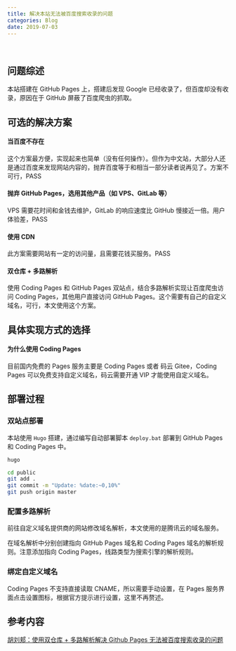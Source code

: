 ```yaml
---
title: 解决本站无法被百度搜索收录的问题
categories: Blog
date: 2019-07-03
---
```


&nbsp;

<!--more-->

## 问题综述

本站搭建在 GitHub Pages 上，搭建后发现 Google 已经收录了，但百度却没有收录，原因在于 GitHub 屏蔽了百度爬虫的抓取。

## 可选的解决方案

#### 当百度不存在

这个方案最方便，实现起来也简单（没有任何操作）。但作为中文站，大部分人还是通过百度来发现网站内容的，抛弃百度等于和相当一部分读者说再见了。方案不可行，PASS

#### 抛弃 GitHub Pages，选用其他产品（如 VPS、GitLab 等）

VPS 需要花时间和金钱去维护，GitLab 的响应速度比 GitHub 慢接近一倍。用户体验差，PASS

#### 使用 CDN

此方案需要网站有一定的访问量，且需要花钱买服务。PASS

#### 双仓库 + 多路解析

使用 Coding Pages 和 GitHub Pages 双站点，结合多路解析实现让百度爬虫访问 Coding Pages，其他用户直接访问 GitHub Pages。这个需要有自己的自定义域名，可行，本文使用这个方案。

## 具体实现方式的选择

#### 为什么使用 Coding Pages

目前国内免费的 Pages 服务主要是 Coding Pages 或者 码云 Gitee，Coding Pages 可以免费支持自定义域名，码云需要开通 VIP 才能使用自定义域名。

## 部署过程

### 双站点部署

本站使用 `Hugo` 搭建，通过编写自动部署脚本 `deploy.bat` 部署到 GitHub Pages 和 Coding Pages 中。

```bash
hugo

cd public
git add .
git commit -m "Update: %date:~0,10%"
git push origin master
```

### 配置多路解析

前往自定义域名提供商的网站修改域名解析，本文使用的是腾讯云的域名服务。

在域名解析中分别创建指向 GitHub Pages 域名和 Coding Pages 域名的解析规则。注意添加指向 Coding Pages，线路类型为搜索引擎的解析规则。

### 绑定自定义域名

Coding Pages 不支持直接读取 CNAME，所以需要手动设置，在 Pages 服务界面点击设置图标，根据官方提示进行设置，这里不再赘述。

## 参考内容

[胡刘郏：使用双仓库 + 多路解析解决 Github Pages 无法被百度搜索收录的问题](https://www.huliujia.com/blog/7d8b8a8b346ec437171b8ceca0c4fd708af4b702/)
